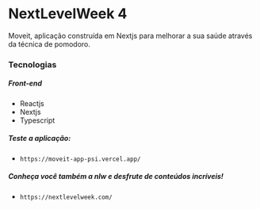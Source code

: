 # NextLevelWeek 4
Moveit, aplicação construída em Nextjs para melhorar a sua saúde através da técnica de pomodoro.

<h3>Tecnologias</h3>

<h5>Front-end</h3>
<ul>
  <li>Reactjs</li>
  <li>Nextjs</li>
  <li>Typescript</li>
</ul>

<h5>Teste a aplicação:</h5>

* `https://moveit-app-psi.vercel.app/`


<h5>Conheça você também a nlw e desfrute de conteúdos incríveis!</h5>

* `https://nextlevelweek.com/`
